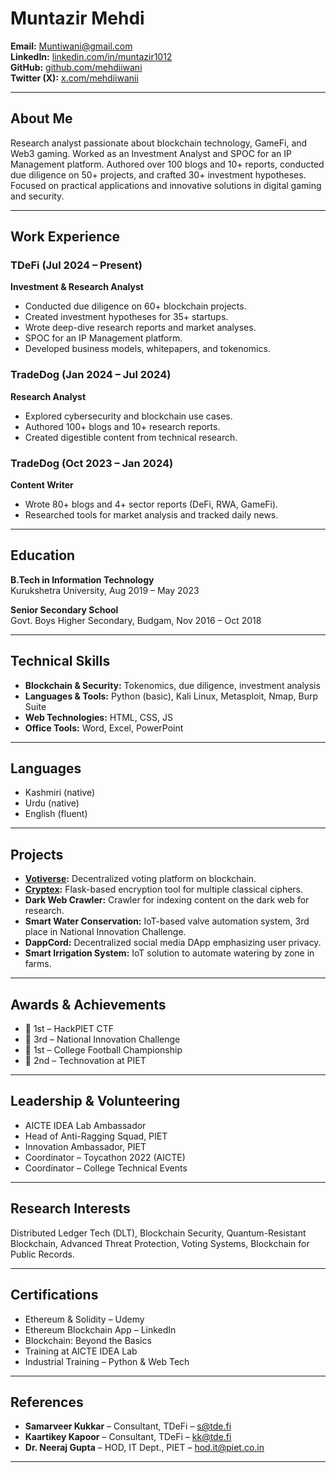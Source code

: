 # Muntazir Mehdi

**Email:** [Muntiwani@gmail.com](mailto:Muntiwani@gmail.com)  
**LinkedIn:** [linkedin.com/in/muntazir1012](https://www.linkedin.com/in/muntazir1012)  
**GitHub:** [github.com/mehdiiwani](https://github.com/mehdiiwani)  
**Twitter (X):** [x.com/mehdiiwanii](https://x.com/mehdiiwanii)

---

## About Me

Research analyst passionate about blockchain technology, GameFi, and Web3 gaming. Worked as an Investment Analyst and SPOC for an IP Management platform. Authored over 100 blogs and 10+ reports, conducted due diligence on 50+ projects, and crafted 30+ investment hypotheses. Focused on practical applications and innovative solutions in digital gaming and security.

---

## Work Experience

### TDeFi (Jul 2024 – Present)  
**Investment & Research Analyst**  
- Conducted due diligence on 60+ blockchain projects.  
- Created investment hypotheses for 35+ startups.  
- Wrote deep-dive research reports and market analyses.  
- SPOC for an IP Management platform.  
- Developed business models, whitepapers, and tokenomics.

### TradeDog (Jan 2024 – Jul 2024)  
**Research Analyst**  
- Explored cybersecurity and blockchain use cases.  
- Authored 100+ blogs and 10+ research reports.  
- Created digestible content from technical research.

### TradeDog (Oct 2023 – Jan 2024)  
**Content Writer**  
- Wrote 80+ blogs and 4+ sector reports (DeFi, RWA, GameFi).  
- Researched tools for market analysis and tracked daily news.

---

## Education

**B.Tech in Information Technology**  
Kurukshetra University, Aug 2019 – May 2023  

**Senior Secondary School**  
Govt. Boys Higher Secondary, Budgam, Nov 2016 – Oct 2018  

---

## Technical Skills

- **Blockchain & Security:** Tokenomics, due diligence, investment analysis  
- **Languages & Tools:** Python (basic), Kali Linux, Metasploit, Nmap, Burp Suite  
- **Web Technologies:** HTML, CSS, JS  
- **Office Tools:** Word, Excel, PowerPoint  

---

## Languages

- Kashmiri (native)  
- Urdu (native)  
- English (fluent)  

---

## Projects

- **[Votiverse](https://github.com/mehdiiwani/Voting-in-blockchain):** Decentralized voting platform on blockchain.  
- **[Cryptex](https://github.com/mehdiiwani/Cryptex):** Flask-based encryption tool for multiple classical ciphers.  
- **Dark Web Crawler:** Crawler for indexing content on the dark web for research.  
- **Smart Water Conservation:** IoT-based valve automation system, 3rd place in National Innovation Challenge.  
- **DappCord:** Decentralized social media DApp emphasizing user privacy.  
- **Smart Irrigation System:** IoT solution to automate watering by zone in farms.

---

## Awards & Achievements

- 🥇 1st – HackPIET CTF  
- 🥉 3rd – National Innovation Challenge  
- 🥇 1st – College Football Championship  
- 🥈 2nd – Technovation at PIET

---

## Leadership & Volunteering

- AICTE IDEA Lab Ambassador  
- Head of Anti-Ragging Squad, PIET  
- Innovation Ambassador, PIET  
- Coordinator – Toycathon 2022 (AICTE)  
- Coordinator – College Technical Events  

---

## Research Interests

Distributed Ledger Tech (DLT), Blockchain Security, Quantum-Resistant Blockchain, Advanced Threat Protection, Voting Systems, Blockchain for Public Records.

---

## Certifications

- Ethereum & Solidity – Udemy  
- Ethereum Blockchain App – LinkedIn  
- Blockchain: Beyond the Basics  
- Training at AICTE IDEA Lab  
- Industrial Training – Python & Web Tech  

---

## References

- **Samarveer Kukkar** – Consultant, TDeFi – s@tde.fi  
- **Kaartikey Kapoor** – Consultant, TDeFi – kk@tde.fi  
- **Dr. Neeraj Gupta** – HOD, IT Dept., PIET – hod.it@piet.co.in  

---

